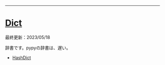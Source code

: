 ____

# [Dict](https://github.com/titanium-22/Library_py/blob/main/DataStructures/Dict)

最終更新：2023/05/18

辞書です。pypyの辞書は、遅い。

- [HashDict](HashDict.md)

